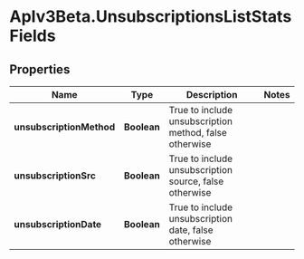 # ApIv3Beta.UnsubscriptionsListStatsFields

## Properties

Name | Type | Description | Notes
------------ | ------------- | ------------- | -------------
**unsubscriptionMethod** | **Boolean** | True to include unsubscription method, false otherwise | 
**unsubscriptionSrc** | **Boolean** | True to include unsubscription source, false otherwise | 
**unsubscriptionDate** | **Boolean** | True to include unsubscription date, false otherwise | 


